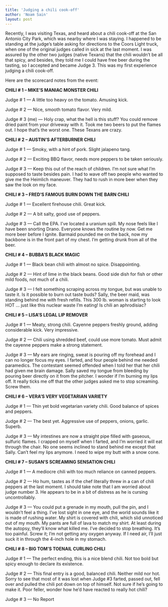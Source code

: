 ```yaml
---
title: 'Judging a chili cook-off'
author: 'Noam Sain'
layout: post
---
```


Recently, I was visiting Texas, and heard about a chili cook-off at the San Antonio City Park, which was nearby where I was staying. I happened to be standing at the judge’s table asking for directions to the Coors Light truck, when one of the original judges called in sick at the last moment. I was assured by the other two judges (native Texans) that the chili wouldn’t be all that spicy, and besides, they told me I could have free beer during the tasting, so I accepted and became Judge 3. This was my first experience judging a chili cook-off.

Here are the scorecard notes from the event:

**CHILI # 1 – MIKE’S MANIAC MONSTER CHILI**

Judge # 1 — A little too heavy on the tomato. Amusing kick.

Judge # 2 — Nice, smooth tomato flavor. Very mild.

Judge # 3 (me) — Holy crap, what the hell is this stuff? You could remove dried paint from your driveway with it. Took me two beers to put the flames out. I hope that’s the worst one. These Texans are crazy.

**CHILI # 2 – AUSTIN’S AFTERBURNER CHILI**

Judge # 1 — Smoky, with a hint of pork. Slight jalapeno tang.

Judge # 2 — Exciting BBQ flavor, needs more peppers to be taken seriously.

Judge # 3 — Keep this out of the reach of children. I’m not sure what I’m supposed to taste besides pain. I had to wave off two people who wanted to give me the Heimlich maneuver. They had to rush in more beer when they saw the look on my face.

**CHILI # 3 – FRED’S FAMOUS BURN DOWN THE BARN CHILI**

Judge # 1 — Excellent firehouse chili. Great kick.

Judge # 2 — A bit salty, good use of peppers.

Judge # 3 — Call the EPA. I’ve located a uranium spill. My nose feels like I have been snorting Drano. Everyone knows the routine by now. Get me more beer before I ignite. Barmaid pounded me on the back, now my backbone is in the front part of my chest. I’m getting drunk from all of the beer.

**CHILI # 4 – BUBBA’S BLACK MAGIC**

Judge # 1 — Black bean chili with almost no spice. Disappointing.

Judge # 2 — Hint of lime in the black beans. Good side dish for fish or other mild foods, not much of a chili.

Judge # 3 — I felt something scraping across my tongue, but was unable to taste it. Is it possible to burn out taste buds? Sally, the beer maid, was standing behind me with fresh refills. This 300 lb. woman is starting to look HOT … just like this nuclear waste I’m eating! Is chili an aphrodisiac?

**CHILI # 5 – LISA’S LEGAL LIP REMOVER**

Judge # 1 — Meaty, strong chili. Cayenne peppers freshly ground, adding considerable kick. Very impressive.

Judge # 2 — Chili using shredded beef, could use more tomato. Must admit the cayenne peppers make a strong statement.

Judge # 3 — My ears are ringing, sweat is pouring off my forehead and I can no longer focus my eyes. I farted, and four people behind me needed paramedics. The contestant seemed offended when I told her that her chili had given me brain damage. Sally saved my tongue from bleeding by pouring beer directly on it from the pitcher. I wonder if I’m burning my lips off. It really ticks me off that the other judges asked me to stop screaming. Screw them.

**CHILI # 6 – VERA’S VERY VEGETARIAN VARIETY**

Judge # 1 — Thin yet bold vegetarian variety chili. Good balance of spices and peppers.

Judge # 2 — The best yet. Aggressive use of peppers, onions, garlic. Superb.

Judge # 3 — My intestines are now a straight pipe filled with gaseous, sulfuric flames. I crapped on myself when I farted, and I’m worried it will eat through the chair. No one seems inclined to stand behind me except that Sally. Can’t feel my lips anymore. I need to wipe my butt with a snow cone.

**CHILI # 7 – SUSAN’S SCREAMING SENSATION CHILI**

Judge # 1 — A mediocre chili with too much reliance on canned peppers.

Judge # 2 — Ho hum, tastes as if the chef literally threw in a can of chili peppers at the last moment. I should take note that I am worried about judge number 3. He appears to be in a bit of distress as he is cursing uncontrollably.

Judge # 3 — You could put a grenade in my mouth, pull the pin, and I wouldn’t feel a thing. I’ve lost sight in one eye, and the world sounds like it is made of rushing water. My shirt is covered with chili, which slid unnoticed out of my mouth. My pants are full of lava to match my shirt. At least during the autopsy, they’ll know what killed me. I’ve decided to stop breathing. It’s too painful. Screw it; I’m not getting any oxygen anyway. If I need air, I’ll just suck it in through the 4-inch hole in my stomach.

**CHILI # 8 – BIG TOM’S TOENAIL CURLING CHILI**

Judge # 1 — The perfect ending, this is a nice blend chili. Not too bold but spicy enough to declare its existence.

Judge # 2 — This final entry is a good, balanced chili. Neither mild nor hot. Sorry to see that most of it was lost when Judge #3 farted, passed out, fell over and pulled the chili pot down on top of himself. Not sure if he’s going to make it. Poor feller, wonder how he’d have reacted to really hot chili?

Judge # 3 — No Report
